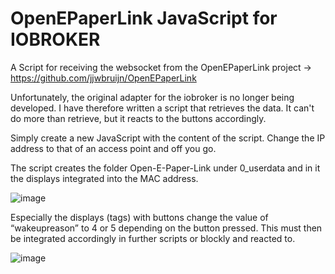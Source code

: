 # OpenEPaperLink JavaScript for IOBROKER
A Script for receiving the websocket from the OpenEPaperLink project -> https://github.com/jjwbruijn/OpenEPaperLink

Unfortunately, the original adapter for the iobroker is no longer being developed. I have therefore written a script that retrieves the data. It can't do more than retrieve, but it reacts to the buttons accordingly. 

Simply create a new JavaScript with the content of the script. Change the IP address to that of an access point and off you go.

The script creates the folder Open-E-Paper-Link under 0_userdata and in it the displays integrated into the MAC address.

![image](https://github.com/slimline33/Open-E-Paper-Link-JS/assets/3323812/ff82ffe3-96a3-4ec9-8fe3-d33d2c3327f7)

Especially the displays (tags) with buttons change the value of “wakeupreason” to 4 or 5 depending on the button pressed. This must then be integrated accordingly in further scripts or blockly and reacted to. 

![image](https://github.com/slimline33/Open-E-Paper-Link-JS/assets/3323812/489969ac-c752-4167-8aed-6b1fde71e02c)
